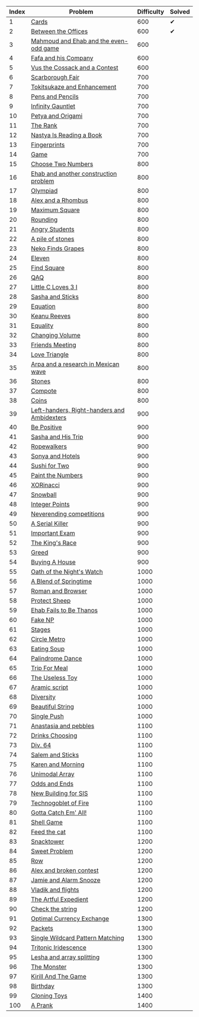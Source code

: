 | Index | Problem                                                                                        | Difficulty | Solved |
|-------|------------------------------------------------------------------------------------------------|------------|--------|
| 1     | [Cards](https://codeforces.com/problemset/problem/1220/A)                                      | 600        | ✔      |
| 2     | [Between the Offices](https://codeforces.com/problemset/problem/867/A)                         | 600        | ✔      |
| 3     | [Mahmoud and Ehab and the even-odd game](https://codeforces.com/problemset/problem/959/A)      | 600        |        |
| 4     | [Fafa and his Company](https://codeforces.com/problemset/problem/935/A)                        | 600        |        |
| 5     | [Vus the Cossack and a Contest](https://codeforces.com/problemset/problem/1186/A)              | 600        |        |
| 6     | [Scarborough Fair](https://codeforces.com/problemset/problem/897/A)                            | 700        |        |
| 7     | [Tokitsukaze and Enhancement](https://codeforces.com/problemset/problem/1191/A)                | 700        |        |
| 8     | [Pens and Pencils](https://codeforces.com/problemset/problem/1244/A)                           | 700        |        |
| 9     | [Infinity Gauntlet](https://codeforces.com/problemset/problem/987/A)                           | 700        |        |
| 10    | [Petya and Origami](https://codeforces.com/problemset/problem/1080/A)                          | 700        |        |
| 11    | [The Rank](https://codeforces.com/problemset/problem/1017/A)                                   | 700        |        |
| 12    | [Nastya Is Reading a Book](https://codeforces.com/problemset/problem/1136/A)                   | 700        |        |
| 13    | [Fingerprints](https://codeforces.com/problemset/problem/994/A)                                | 700        |        |
| 14    | [Game](https://codeforces.com/problemset/problem/984/A)                                        | 700        |        |
| 15    | [Choose Two Numbers](https://codeforces.com/problemset/problem/1206/A)                         | 800        |        |
| 16    | [Ehab and another construction problem](https://codeforces.com/problemset/problem/1088/A)      | 800        |        |
| 17    | [Olympiad](https://codeforces.com/problemset/problem/937/A)                                    | 800        |        |
| 18    | [Alex and a Rhombus](https://codeforces.com/problemset/problem/1180/A)                         | 800        |        |
| 19    | [Maximum Square](https://codeforces.com/problemset/problem/1243/A)                             | 800        |        |
| 20    | [Rounding](https://codeforces.com/problemset/problem/898/A)                                    | 800        |        |
| 21    | [Angry Students](https://codeforces.com/problemset/problem/1287/A)                             | 800        |        |
| 22    | [A pile of stones](https://codeforces.com/problemset/problem/1159/A)                           | 800        |        |
| 23    | [Neko Finds Grapes](https://codeforces.com/problemset/problem/1152/A)                          | 800        |        |
| 24    | [Eleven](https://codeforces.com/problemset/problem/918/A)                                      | 800        |        |
| 25    | [Find Square](https://codeforces.com/problemset/problem/1028/A)                                | 800        |        |
| 26    | [QAQ](https://codeforces.com/problemset/problem/894/A)                                         | 800        |        |
| 27    | [Little C Loves 3 I](https://codeforces.com/problemset/problem/1047/A)                         | 800        |        |
| 28    | [Sasha and Sticks](https://codeforces.com/problemset/problem/832/A)                            | 800        |        |
| 29    | [Equation](https://codeforces.com/problemset/problem/1269/A)                                   | 800        |        |
| 30    | [Keanu Reeves](https://codeforces.com/problemset/problem/1189/A)                               | 800        |        |
| 31    | [Equality](https://codeforces.com/problemset/problem/1038/A)                                   | 800        |        |
| 32    | [Changing Volume](https://codeforces.com/problemset/problem/1255/A)                            | 800        |        |
| 33    | [Friends Meeting](https://codeforces.com/problemset/problem/931/A)                             | 800        |        |
| 34    | [Love Triangle](https://codeforces.com/problemset/problem/939/A)                               | 800        |        |
| 35    | [Arpa and a research in Mexican wave](https://codeforces.com/problemset/problem/851/A)         | 800        |        |
| 36    | [Stones](https://codeforces.com/problemset/problem/1236/A)                                     | 800        |        |
| 37    | [Compote](https://codeforces.com/problemset/problem/746/A)                                     | 800        |        |
| 38    | [Coins](https://codeforces.com/problemset/problem/1061/A)                                      | 800        |        |
| 39    | [Left-handers, Right-handers and Ambidexters](https://codeforces.com/problemset/problem/950/A) | 900        |        |
| 40    | [Be Positive](https://codeforces.com/problemset/problem/1130/A)                                | 900        |        |
| 41    | [Sasha and His Trip](https://codeforces.com/problemset/problem/1113/A)                         | 900        |        |
| 42    | [Ropewalkers](https://codeforces.com/problemset/problem/1185/A)                                | 900        |        |
| 43    | [Sonya and Hotels](https://codeforces.com/problemset/problem/1004/A)                           | 900        |        |
| 44    | [Sushi for Two](https://codeforces.com/problemset/problem/1138/A)                              | 900        |        |
| 45    | [Paint the Numbers](https://codeforces.com/problemset/problem/1209/A)                          | 900        |        |
| 46    | [XORinacci](https://codeforces.com/problemset/problem/1208/A)                                  | 900        |        |
| 47    | [Snowball](https://codeforces.com/problemset/problem/1099/A)                                   | 900        |        |
| 48    | [Integer Points](https://codeforces.com/problemset/problem/1248/A)                             | 900        |        |
| 49    | [Neverending competitions](https://codeforces.com/problemset/problem/765/A)                    | 900        |        |
| 50    | [A Serial Killer](https://codeforces.com/problemset/problem/776/A)                             | 900        |        |
| 51    | [Important Exam](https://codeforces.com/problemset/problem/1201/A)                             | 900        |        |
| 52    | [The King's Race](https://codeforces.com/problemset/problem/1075/A)                            | 900        |        |
| 53    | [Greed](https://codeforces.com/problemset/problem/892/A)                                       | 900        |        |
| 54    | [Buying A House](https://codeforces.com/problemset/problem/796/A)                              | 900        |        |
| 55    | [Oath of the Night's Watch](https://codeforces.com/problemset/problem/768/A)                   | 1000       |        |
| 56    | [A Blend of Springtime](https://codeforces.com/problemset/problem/989/A)                       | 1000       |        |
| 57    | [Roman and Browser](https://codeforces.com/problemset/problem/1100/A)                          | 1000       |        |
| 58    | [Protect Sheep](https://codeforces.com/problemset/problem/948/A)                               | 1000       |        |
| 59    | [Ehab Fails to Be Thanos](https://codeforces.com/problemset/problem/1174/A)                    | 1000       |        |
| 60    | [Fake NP](https://codeforces.com/problemset/problem/805/A)                                     | 1000       |        |
| 61    | [Stages](https://codeforces.com/problemset/problem/1011/A)                                     | 1000       |        |
| 62    | [Circle Metro](https://codeforces.com/problemset/problem/1169/A)                               | 1000       |        |
| 63    | [Eating Soup](https://codeforces.com/problemset/problem/1163/A)                                | 1000       |        |
| 64    | [Palindrome Dance](https://codeforces.com/problemset/problem/1040/A)                           | 1000       |        |
| 65    | [Trip For Meal](https://codeforces.com/problemset/problem/876/A)                               | 1000       |        |
| 66    | [The Useless Toy](https://codeforces.com/problemset/problem/834/A)                             | 1000       |        |
| 67    | [Aramic script](https://codeforces.com/problemset/problem/975/A)                               | 1000       |        |
| 68    | [Diversity](https://codeforces.com/problemset/problem/844/A)                                   | 1000       |        |
| 69    | [Beautiful String](https://codeforces.com/problemset/problem/1265/A)                           | 1000       |        |
| 70    | [Single Push](https://codeforces.com/problemset/problem/1253/A)                                | 1000       |        |
| 71    | [Anastasia and pebbles](https://codeforces.com/problemset/problem/789/A)                       | 1100       |        |
| 72    | [Drinks Choosing](https://codeforces.com/problemset/problem/1195/A)                            | 1100       |        |
| 73    | [Div. 64](https://codeforces.com/problemset/problem/887/A)                                     | 1100       |        |
| 74    | [Salem and Sticks ](https://codeforces.com/problemset/problem/1105/A)                          | 1100       |        |
| 75    | [Karen and Morning](https://codeforces.com/problemset/problem/816/A)                           | 1100       |        |
| 76    | [Unimodal Array](https://codeforces.com/problemset/problem/831/A)                              | 1100       |        |
| 77    | [Odds and Ends](https://codeforces.com/problemset/problem/849/A)                               | 1100       |        |
| 78    | [New Building for SIS](https://codeforces.com/problemset/problem/1020/A)                       | 1100       |        |
| 79    | [Technogoblet of Fire](https://codeforces.com/problemset/problem/1121/A)                       | 1100       |        |
| 80    | [Gotta Catch Em' All!](https://codeforces.com/problemset/problem/757/A)                        | 1100       |        |
| 81    | [Shell Game](https://codeforces.com/problemset/problem/777/A)                                  | 1100       |        |
| 82    | [Feed the cat](https://codeforces.com/problemset/problem/955/A)                                | 1100       |        |
| 83    | [Snacktower](https://codeforces.com/problemset/problem/767/A)                                  | 1200       |        |
| 84    | [Sweet Problem](https://codeforces.com/problemset/problem/1263/A)                              | 1200       |        |
| 85    | [Row](https://codeforces.com/problemset/problem/982/A)                                         | 1200       |        |
| 86    | [Alex and broken contest](https://codeforces.com/problemset/problem/877/A)                     | 1200       |        |
| 87    | [Jamie and Alarm Snooze](https://codeforces.com/problemset/problem/916/A)                      | 1200       |        |
| 88    | [Vladik and flights](https://codeforces.com/problemset/problem/743/A)                          | 1200       |        |
| 89    | [The Artful Expedient](https://codeforces.com/problemset/problem/869/A)                        | 1200       |        |
| 90    | [Check the string](https://codeforces.com/problemset/problem/960/A)                            | 1200       |        |
| 91    | [Optimal Currency Exchange](https://codeforces.com/problemset/problem/1214/A)                  | 1300       |        |
| 92    | [Packets](https://codeforces.com/problemset/problem/1037/A)                                    | 1300       |        |
| 93    | [Single Wildcard Pattern Matching](https://codeforces.com/problemset/problem/1023/A)           | 1300       |        |
| 94    | [Tritonic Iridescence](https://codeforces.com/problemset/problem/957/A)                        | 1300       |        |
| 95    | [Lesha and array splitting](https://codeforces.com/problemset/problem/754/A)                   | 1300       |        |
| 96    | [The Monster](https://codeforces.com/problemset/problem/787/A)                                 | 1300       |        |
| 97    | [Kirill And The Game](https://codeforces.com/problemset/problem/842/A)                         | 1300       |        |
| 98    | [Birthday](https://codeforces.com/problemset/problem/1068/A)                                   | 1300       |        |
| 99    | [Cloning Toys](https://codeforces.com/problemset/problem/922/A)                                | 1400       |        |
| 100   | [A Prank](https://codeforces.com/problemset/problem/1062/A)                                    | 1400       |        |

